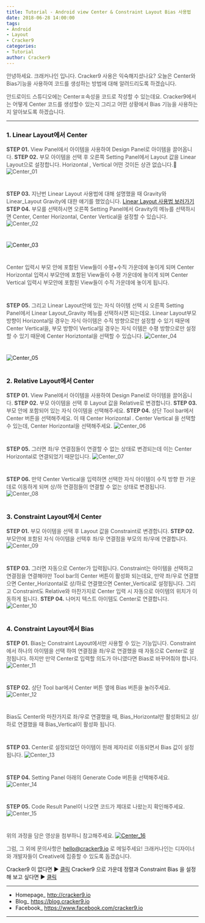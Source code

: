 ```yaml
---
title: Tutorial - Android view Center & Constraint Layout Bias 사용법
date: 2018-06-28 14:00:00
tags: 
- Android
- Layout
- Cracker9
categories:
- Tutorial
author: Cracker9
---
```

<span style="color:#4d4d4d">안녕하세요. 크래커나인 입니다.
Cracker9 사용은 익숙해지셨나요? 오늘은 Center와 Bias기능을 사용하여 코드를 생성하는 방법에 대해 알려드리도록 하겠습니다.

<span style="color:#4d4d4d">안드로이드 스튜디오에는 Centerㅍ속성을 코드로 작성할 수 있는데요.
Cracker9에서는 어떻게 Center 코드를 생성할수 있는지 그리고 어떤 상황에서 Bias 기능을 사용하는지 알아보도록 하겠습니다.
***
### 1. Linear Layout에서 Center
<span style="color:#4d4d4d">**STEP 01.** View Panel에서 아이템을 사용하여 Design Panel로 아이템을 끌어옵니다.
<span style="color:#4d4d4d">**STEP 02.** 부모 아이템을 선택 후 오른쪽 Setting Panel에서 Layout 값을 Linear Layout으로 설정합니다. Horizontal , Vertical 어떤 것이든 상관 없습니다.
![Center_01](/img/HowToUseCenterbias/01.jpg?raw=true)
#  

<span style="color:#4d4d4d">**STEP 03.** 지난번 Linear Layout 사용법에 대해 설명했을 때 Gravity와 Linear_Layout Gravity에 대한 얘기를 했었습니다. [Linear Layout 사용법 보러가기](https://cracker9.github.io/2018/06/27/How-to-use-Linear/)
<span style="color:#4d4d4d">**STEP 04.** 부모를 선택하시면 오른쪽 Setting Panel에서 Gravity의 메뉴를 선택하시면 Center, Center Horizontal, Center Vertical을 설정할 수 있습니다.
![Center_02](/img/HowToUseCenterbias/02.jpg?raw=true)
#  

![Center_03](/img/HowToUseCenterbias/03.jpg?raw=true)
#  

<span style="color:#4d4d4d">Center 입력시 부모 안에 포함된 View들이 수평+수직 가운데에 놓이게 되며
<span style="color:#4d4d4d">Center Horizontal 입력시 부모안에 포함된 View들이 수평 가운데에 놓이게 되며
<span style="color:#4d4d4d">Center Vertical 입력시 부모안에 포함된 View들이 수직 가운데에 놓이게 됩니다.
#  

<span style="color:#4d4d4d">**STEP 05.** 그리고 Linear Layout안에 있는 자식 아이템 선택 시 오른쪽 Setting Panel에서 Linear Layout_Gravity 메뉴를 선택하시면 되는데요. Linear Layout부모 방향이 Horizontal일 경우는 자식 아이템은 수직 방향으로만 설정할 수 있기 때문에 Center Vertical을, 부모 방향이 Vertical일 경우는 자식 이템은 수평 방향으로만 설정할 수 있기 때문에 Center Horiztontal을 선택할 수 있습니다.
![Center_04](/img/HowToUseCenterbias/04.jpg?raw=true)
#  

![Center_05](/img/HowToUseCenterbias/05.jpg?raw=true)
#  

### 2. Relative Layout에서 Center
<span style="color:#4d4d4d">**STEP 01.** View Panel에서 아이템을 사용하여 Design Panel로 아이템을 끌어옵니다.
<span style="color:#4d4d4d">**STEP 02.** 부모 아이템을 선택 후 Layout 값을 Relative로 변경합니다.
<span style="color:#4d4d4d">**STEP 03.** 부모 안에 포함되어 있는 자식 아이템을 선택해주세요.
<span style="color:#4d4d4d">**STEP 04.** 상단 Tool bar에서 Center 버튼을 선택해주세요. 이 때 Center Horizontal . Center Vertical 을 선택할 수 있는데, Center Horizontal을 선택해주세요.
![Center_06](/img/HowToUseCenterbias/06.jpg?raw=true)
#  

<span style="color:#4d4d4d">**STEP 05.** 그러면 좌/우 연결점들이 연결할 수 없는 상태로 변경되는데 이는 Center Horizontal로 연결되었기 때문입니다.
![Center_07](/img/HowToUseCenterbias/07.jpg?raw=true)
#  

<span style="color:#4d4d4d">**STEP 06.** 만약 Center Vertical을 입력하면 선택한 자식 아이템이 수직 방향 한 가운데로 이동하게 되며 상/하 연결점들이 연결할 수 없는 상태로 변경됩니다.
![Center_08](/img/HowToUseCenterbias/08.jpg?raw=true)
#  

### 3. Constraint Layout에서 Center
<span style="color:#4d4d4d">**STEP 01.** 부모 아이템을 선택 후 Layout 값을 Constraint로 변경합니다.
<span style="color:#4d4d4d">**STEP 02.** 부모안에 포함된 자식 아이템을 선택후 좌/우 연결점을 부모의 좌/우에 연결합니다.
![Center_09](/img/HowToUseCenterbias/09.gif?raw=true)
#  

<span style="color:#4d4d4d">**STEP 03.** 그러면 자동으로 Center가 입력됩니다. Constraint는 아이템을 선택하고 연결점을 연결해야만 Tool bar의 Center 버튼이 활성화 되는데요, 만약 좌/우로 연결했으면 Center_Horizontal로 상/하로 연결했으면 Center_Vertical로 설정됩니다. 그리고 Constraint도 Relative와 마찬가지로 Center 입력 시 자동으로 아이템의 위치가 이동하게 됩니다.
<span style="color:#4d4d4d">**STEP 04.** 나머지 텍스트 아이템도 Center로 연결합니다.
![Center_10](/img/HowToUseCenterbias/10.jpg?raw=true)
#  

### 4. Constraint Layout에서 Bias
<span style="color:#4d4d4d">**STEP 01.** Bias는 Constraint Layout에서만 사용할 수 있는 기능입니다. Constraint에서 하나의 아이템을 선택 하여 연결점을 좌/우로 연결했을 때 자동으로 Center로 설정됩니다. 하지만 만약 Center로 입력할 의도가 아니였다면 Bias로 바꾸어줘야 합니다.
![Center_11](/img/HowToUseCenterbias/11.gif?raw=true)
#  

<span style="color:#4d4d4d">**STEP 02.** 상단 Tool bar에서 Center 버튼 옆에 Bias 버튼을 눌러주세요.
![Center_12](/img/HowToUseCenterbias/12.jpg?raw=true)
#  

<span style="color:#4d4d4d">Bias도 Center와 마찬가지로 좌/우로 연결했을 때, Bias_Horizontal만 활성화되고 상/하로 연결했을 때 Bias_Vertical이 활성화 됩니다.
#  

<span style="color:#4d4d4d">**STEP 03.** Center로 설정되었던 아이템이 원래 제자리로 이동되면서 Bias 값이 설정됩니다.
![Center_13](/img/HowToUseCenterbias/13.gif?raw=true)
#  

<span style="color:#4d4d4d">**STEP 04.** Setting Panel 아래의 Generate Code 버튼을 선택해주세요.
![Center_14](/img/HowToUseCenterbias/14.jpg?raw=true)
#  

<span style="color:#4d4d4d">**STEP 05.** Code Result Panel이 나오면 코드가 제대로 나왔는지 확인해주세요.
![Center_15](/img/HowToUseCenterbias/15.jpg?raw=true)
#  

<span style="color:#4d4d4d">위의 과정을 담은 영상을 첨부하니 참고해주세요.
[![Center_16](/img/HowToUseCenterbias/v07.jpg?raw=true)](https://youtu.be/-9CXQIND5zw)

<span style="color:#4d4d4d">그럼, 그 외에 문의사항은 [hello@cracker9.io](helloo@cracker9.io) 로 메일주세요!
크래커나인는 디자이너와 개발자들이 Creative에 집중할 수 있도록 돕겠습니다.

Cracker9 이 없다면 ▶ [클릭](http://cracker9.io/#skip-downloads)
Cracker9 으로 가운데 정렬과 Constraint Bias 을 설정 해 보고 싶다면  ▶ [클릭](https://release.cracker9.io/code-snippet/artboards/b3e8a512-52e2-4122-8fe0-e527ccdbd291/)

_____

* Homepage_ http://cracker9.io
* Blog_ https://blog.cracker9.io
* Facebook_ https://www.facebook.com/cracker9.io

_____